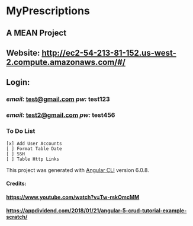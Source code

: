 # MyPrescriptions
  ## A MEAN Project
  ## Website: http://ec2-54-213-81-152.us-west-2.compute.amazonaws.com/#/
  
  ## Login:
   ### *email:* test@gmail.com *pw:* test123
   ### *email:* test2@gmail.com *pw:* test456

  
  ### To Do List
  
    [x] Add User Accounts
    [ ] Format Table Date
    [ ] SSH
    [ ] Table Http Links
    
    

This project was generated with [Angular CLI](https://github.com/angular/angular-cli) version 6.0.8.

#### Credits:
#### https://www.youtube.com/watch?v=Tw-rskOmcMM
#### https://appdividend.com/2018/01/21/angular-5-crud-tutorial-example-scratch/
